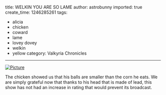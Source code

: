 title: WELKIN YOU ARE SO LAME
author: astrobunny
imported: true
create_time: 1246285261
tags:
- alicia
- chicken
- coward
- lame
- lovey dovey
- welkin
- yellow
category: Valkyria Chronicles
---
 [![](wp-uploads/2009/06/wpid-twrev-doremivalkyriachronicles10hdtv8b53caf9-0-500x281.jpg "Picture")](/images/wp-uploads/2009/06/wpid-twrev-doremivalkyriachronicles10hdtv8b53caf9-0.jpg)  
  
The chicken showed us that his balls are smaller than the corn he eats. We are simply grateful now that thanks to his head that is made of lead, this show has not had an increase in rating that would prevent its broadcast.